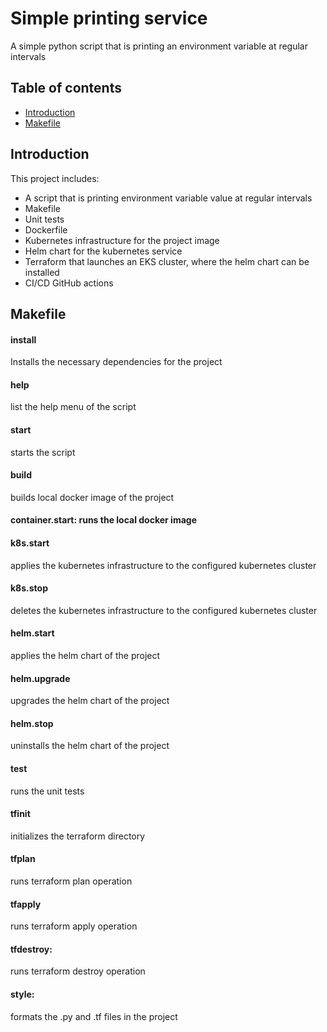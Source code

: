 # Simple printing service
A simple python script that is printing an environment variable at regular intervals

## Table of contents
- [Introduction](#introduction)
- [Makefile](#features)

## Introduction
This project includes:
- A script that is printing environment variable value at regular intervals
- Makefile
- Unit tests
- Dockerfile
- Kubernetes infrastructure for the project image
- Helm chart for the kubernetes service
- Terraform that launches an EKS cluster, where the helm chart can be installed
- CI/CD GitHub actions

## Makefile
#### install
Installs the necessary dependencies for the project

#### help
list the help menu of the script

#### start
starts the script

#### build
builds local docker image of the project

#### container.start: runs the local docker image

#### k8s.start
applies the kubernetes infrastructure to the configured kubernetes cluster

#### k8s.stop
deletes the kubernetes infrastructure to the configured kubernetes cluster

#### helm.start
applies the helm chart of the project

#### helm.upgrade
upgrades the helm chart of the project

#### helm.stop
uninstalls the helm chart of the project

#### test
runs the unit tests

#### tfinit
initializes the terraform directory

#### tfplan
runs terraform plan operation

#### tfapply
runs terraform apply operation

#### tfdestroy:
runs terraform destroy operation

#### style:
formats the .py and .tf files in the project